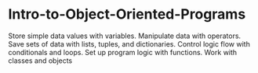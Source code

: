 # Intro-to-Object-Oriented-Programs
Store simple data values with variables. Manipulate data with operators. Save sets of data with lists, tuples, and dictionaries. Control logic flow with conditionals and loops. Set up program logic with functions. Work with classes and objects
